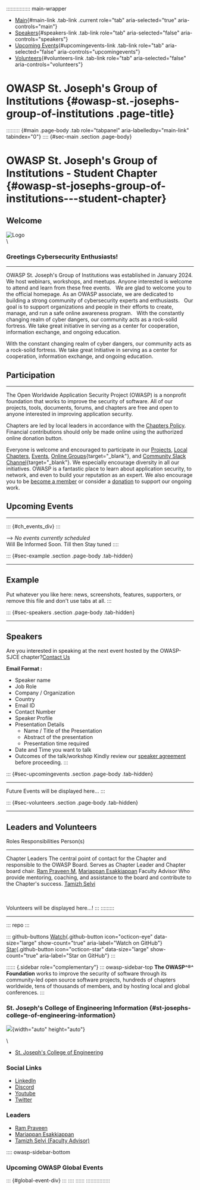 :::::::::::::::: main-wrapper
- [Main](#div-main){#main-link .tab-link .current role="tab"
  aria-selected="true" aria-controls="main"}
- [Speakers](#div-speakers){#speakers-link .tab-link role="tab"
  aria-selected="false" aria-controls="speakers"}
- [Upcoming Events](#div-upcomingevents){#upcomingevents-link .tab-link
  role="tab" aria-selected="false" aria-controls="upcomingevents"}
- [Volunteers](#div-volunteers){#volunteers-link .tab-link role="tab"
  aria-selected="false" aria-controls="volunteers"}

# OWASP St. Joseph\'s Group of Institutions {#owasp-st.-josephs-group-of-institutions .page-title}

::::::::: {#main .page-body .tab role="tabpanel" aria-labelledby="main-link" tabindex="0"}
:::: {#sec-main .section .page-body}
# OWASP St. Joseph's Group of Institutions - Student Chapter {#owasp-st-josephs-group-of-institutions---student-chapter}

## Welcome

![Logo](assets/images/owasp_sjce_logo.png)\
\

### Greetings Cybersecurity Enthusiasts!

------------------------------------------------------------------------

OWASP St. Joseph's Group of Institutions was established in January
2024. We host webinars, workshops, and meetups. Anyone interested is
welcome to attend and learn from these free events.   We are glad to
welcome you to the official homepage. As an OWASP associate, we are
dedicated to building a strong community of cybersecurity experts and
enthusiasts.   Our goal is to support organizations and people in their
efforts to create, manage, and run a safe online awareness program.  
With the constantly changing realm of cyber dangers, our community acts
as a rock-solid fortress. We take great initiative in serving as a
center for cooperation, information exchange, and ongoing education.

With the constant changing realm of cyber dangers, our community acts as
a rock-solid fortress. We take great Initiative in serving as a center
for cooperation, information exchange, and ongoing education.

## Participation

------------------------------------------------------------------------

The Open Worldwide Application Security Project (OWASP) is a nonprofit
foundation that works to improve the security of software. All of our
projects, tools, documents, forums, and chapters are free and open to
anyone interested in improving application security.

Chapters are led by local leaders in accordance with the [Chapters
Policy](../www-policy/operational/chapters-2.html). Financial
contributions should only be made online using the authorized online
donation button.

Everyone is welcome and encouraged to participate in our
[Projects](../projects/index.html), [Local
Chapters](../chapters/index.html), [Events](../events/index.html),
[Online
Groups](https://groups.google.com/a/owasp.com/){target="_blank"}, and
[Community Slack Channel](https://owasp.slack.com/){target="_blank"}. We
especially encourage diversity in all our initiatives. OWASP is a
fantastic place to learn about application security, to network, and
even to build your reputation as an expert. We also encourage you to be
[become a member](../membership/index.html) or consider a
[donation](../donate/index.html) to support our ongoing work.

## Upcoming Events

------------------------------------------------------------------------

::: {#ch_events_div}
:::

--\> *No events currently scheduled*\
Will Be Informed Soon. Till then Stay tuned
::::

::: {#sec-example .section .page-body .tab-hidden}

------------------------------------------------------------------------

## Example

Put whatever you like here: news, screenshots, features, supporters, or
remove this file and don't use tabs at all.
:::

::: {#sec-speakers .section .page-body .tab-hidden}

------------------------------------------------------------------------

## Speakers

Are you interested in speaking at the next event hosted by the
OWASP-SJCE chapter?[Contact
Us](../cdn-cgi/l/email-protection.html#b0c2d1dd9ec0c2d1c6d5d5def0dfc7d1c3c09edfc2d7)

**Email Format :**

- Speaker name
- Job Role
- Company / Organization
- Country
- Email ID
- Contact Number
- Speaker Profile
- Presentation Details
  - Name / Title of the Presentation
  - Abstract of the presentation
  - Presentation time required
- Date and Time you want to talk
- Outcomes of the talk/workshop Kindly review our [speaker
  agreement](../www-policy/legal/speaker-agreement.html) before
  proceeding.
:::

::: {#sec-upcomingevents .section .page-body .tab-hidden}

------------------------------------------------------------------------

Future Events will be displayed here...
:::

::: {#sec-volunteers .section .page-body .tab-hidden}

------------------------------------------------------------------------

## Leaders and Volunteers

  Roles             Responsibilities                                                                                                                     Person(s)
  ----------------- ------------------------------------------------------------------------------------------------------------------------------------ ----------------------------------------------------------------------------------------------------------------------------------------
  Chapter Leaders   The central point of contact for the Chapter and responsible to the OWASP Board. Serves as Chapter Leader and Chapter board chair.   [Ram Praveen M](https://www.linkedin.com/in/ram-praveen/), [Mariappan Esakkiappan](https://www.linkedin.com/in/mari-appan-530b1a228/g)
  Faculty Advisor   Who provide mentoring, coaching, and assistance to the board and contribute to the Chapter's success.                                [Tamizh Selvi](../cdn-cgi/l/email-protection.html#9eeafff3f7e4f6b0edfbf2e8f7def1e9ffedeeb0f1ecf9)

\
\
Volunteers will be displayed here...!
:::
:::::::::

------------------------------------------------------------------------

::: repo
:::

::: github-buttons
[Watch](https://github.com/owasp/www-chapter-st.-josephs-group-of-institutions/subscription){.github-button
icon="octicon-eye" data-size="large" show-count="true"
aria-label="Watch on GitHub"}
[Star](https://github.com/owasp/www-chapter-st.-josephs-group-of-institutions){.github-button
icon="octicon-star" data-size="large" show-count="true"
aria-label="Star on GitHub"}
:::

:::::: {.sidebar role="complementary"}
::: owasp-sidebar-top
**The OWASP^®^ Foundation** works to improve the security of software
through its community-led open source software projects, hundreds of
chapters worldwide, tens of thousands of members, and by hosting local
and global conferences.
:::

### St. Joseph's College of Engineering Information {#st-josephs-college-of-engineering-information}

![](assets/images/owasp_sjce_trans.png){width="auto" height="auto"}

\

- [St. Joseph's College of
  Engineering](https://stjosephs.ac.in/index.html)

### Social Links

- [LinkedIn](https://www.linkedin.com/company/owasp-sjce-chapter)
- [Discord](https://discord.com/invite/stzJyenZTH)
- [Youtube](https://www.youtube.com/@OWASP_SJCE)
- [Twitter](https://twitter.com/owasp_sjce)

### Leaders

- [Ram
  Praveen](../cdn-cgi/l/email-protection.html#2250434f0c5250435447474c624d554351520c4d5045)
- [Mariappan
  Esakkiappan](../cdn-cgi/l/email-protection.html#147975667d756464757a3a7167757f7f7d756464757a547b637567643a7b6673)
- [Tamizh Selvi (Faculty
  Advisor)](../cdn-cgi/l/email-protection.html#81f5e0ece8fbe9aff2e4edf7e8c1eef6e0f2f1afeef3e6)

:::: owasp-sidebar-bottom
### Upcoming OWASP Global Events

::: {#global-event-div}
:::
::::
::::::
::::::::::::::::
